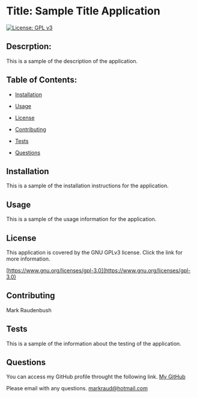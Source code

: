# Title: Sample Title Application

  [![License: GPL v3](https://img.shields.io/badge/License-GPLv3-blue.svg)](https://www.gnu.org/licenses/gpl-3.0)
  ## Descrption: 
  This is a sample of the description of the application. 

  ## Table of Contents:

  * [Installation](#installation)

  * [Usage](#usage)

  * [License](#license)

  * [Contributing](#contributing)

  * [Tests](#tests)

  * [Questions](#questions)

  ## Installation 
  This is a sample of the installation instructions for the application. 

  ## Usage 
  This is a sample of the usage information for the application. 

  ## License 
  This application is covered by the GNU GPLv3 license.   Click the link for more information. 

  [https://www.gnu.org/licenses/gpl-3.0](https://www.gnu.org/licenses/gpl-3.0)


  ## Contributing 
  Mark Raudenbush

  ## Tests
  This is a sample of the information about the testing of the application. 

  ## Questions 
  You can access my GitHub profile throught the following link.
  [My GitHub](https://github.com/markraud)

  Please email with any questions.
  [markraud@hotmail.com](mailto:markraud)


